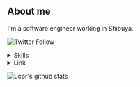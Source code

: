 ## About me

I'm a software engineer working in Shibuya.

![Twitter Follow](https://img.shields.io/twitter/follow/u_chi_ha_ra_?color=green&style=flat-square)

<details>
  <summary>Skills</summary>

  - <img src="https://icongr.am/clarity/cloud-network.svg?size=25&color=currentColor"></img> Web developments
  - <img src="https://icongr.am/devicon/python-original.svg?size=25&color=currentColor"></img> Python
  - <img src="https://icongr.am/devicon/go-original.svg?size=25&color=currentColor"></img> Go
  - <img src="https://icongr.am/devicon/react-original.svg?size=25&color=currentColor"></img> React / JavaScript
  - <img src="https://icongr.am/devicon/linux-original.svg?size=25&color=currentColor"></img> Linux
  - etc...

</details>

<details>
  <summary>Link</summary>
  
  - [Twitter](https://twitter.com/u_chi_ha_ra_)
  - [Hatenablog](https://ucpr.hatenablog.com/)
  - [Scrapbox](https://scrapbox.io/ucpr/ucpr)
  
</details>

![ucpr's github stats](https://github-readme-stats.vercel.app/api?username=ucpr&count_private=true)
